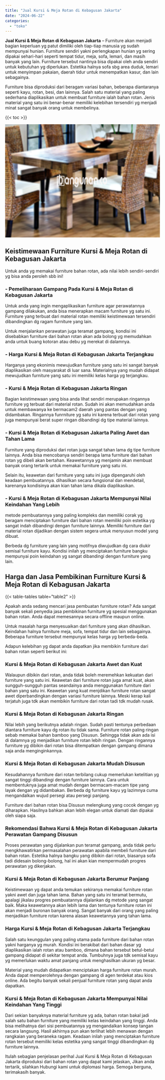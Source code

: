 ```yaml
---
title: "Jual Kursi & Meja Rotan di Kebagusan Jakarta"
date: "2024-06-22"
categories: 
  - "toko"
---
```


**Jual Kursi & Meja Rotan di Kebagusan Jakarta** – Furniture akan menjadi bagian keperluan yg patut dimiliki oleh tiap-tiap manusia yg sudah mempunyai hunian. Furniture sendiri yakni perlengkapan hunian yg sering dipakai sehari-hari seperti tempat tidur, meja, sofa, lemari, dan masih banyak yang lain. Furniture tersebut nantinya bisa dipakai oleh anda sendiri untuk kebutuhan yg diperlukan. Estetika halnya sofa sbg area duduk, lemari untuk menyimpan pakaian, daerah tidur untuk menempatkan kasur, dan lain sebagainya.

Furniture bisa diproduksi dari beragam variasi bahan, beberapa diantaranya seperti kayu, rotan, besi, dan lainnya. Salah satu material yang paling sederhana diaplikasikan untuk membuat furniture ialah bahan rotan. Jenis material yang satu ini benar-benar memiliki kelebihan tersendiri yg menjadi minat sangat banyak orang untuk membelinya.

{{< toc >}}

![Jual Kursi & Meja Rotan di Kebagusan Jakarta](/images/kursi-meja-rotan-murah08.png)

## Keistimewaan Furniture Kursi & Meja Rotan di Kebagusan Jakarta

Untuk anda yg memakai furniture bahan rotan, ada nilai lebih sendiri-sendiri yg bisa anda peroleh sbb ini!

### \- Pemeliharaan Gampang Pada Kursi & Meja Rotan di Kebagusan Jakarta

Untuk anda yang ingin mengaplikasikan furniture agar perawatannya gampang dilakukan, anda bisa menerapkan macam furniture yg satu ini. Furniture yang terbuat dari material rotan memiliki keistimewaan tersendiri dibandingkan dg ragam furniture yang lain.

Untuk menjalankan perawatan juga teramat gampang, kondisi ini disebabkan furniture dari bahan rotan akan ada bolong yg memudahkan anda untuk buang kotoran atau debu yg merekat di dalamnya.

### \- Harga Kursi & Meja Rotan di Kebagusan Jakarta Terjangkau

Harganya yang ekonimis mewujudkan furniture yang satu ini sangat banyak diaplikasikan oleh masyarakat di luar sana. Materialnya yang mudah didapat mewujudkan furniture yang satu ini memiliki kelas harga yg terjangkau.

### \- Kursi & Meja Rotan di Kebagusan Jakarta Ringan

Bagian keistimewaan yang bisa anda lihat sendiri merupakan ringannya furniture yg terbuat dari material rotan. Sudah ini akan memudahkan anda untuk membawanya ke bermacam2 daerah yang pantas dengan yang didambakan. Ringannya funrniture yg satu ini karena terbuat dari rotan yang juga mempunyai berat super ringan dibandingi dg tipe material lainnya.

### \- Kursi & Meja Rotan di Kebagusan Jakarta Paling Awet dan Tahan Lama

Furniture yang diproduksi dari rotan juga sangat tahan lama dg tipe furniture lainnya. Anda bisa mencobanya sendiri berapa lama furniture dari bahan rotan yg dibeli akan bertahan. Keawetannya yg menjamin akan membuat banyak orang tertarik untuk memakai furniture yang satu ini.

Selain itu, keawetan dari furniture yang satu ini juga dipengaruhi oleh keadaan pembuatannya. dihasilkan secara fungsional dan mendetail, karenanya kondisinya akan kian tahan lama dikala diaplikasikan.

### \- Kursi & Meja Rotan di Kebagusan Jakarta Mempunyai Nilai Keindahan Yang Lebih

metode pembuatannya yang paling kompleks dan memiliki corak yg beragam menciptakan furniture dari bahan rotan memiliki poin estetika yg sangat indah dibandingi dengan furniture lainnya. Memiliki furniture dari material rotan dijadikan dengan sistem segera untuk menyusun model yang dibuat.

Berbeda dg furniture yang lain yang motifnya diwujudkan dg cara diukir semisal furniture kayu. Kondisi inilah yg menciptakan furniture bangku mempunyai poin keindahan yg sangat dibandingi dengan furniture yang lain.

## Harga dan Jasa Pembikinan Furniture Kursi & Meja Rotan di Kebagusan Jakarta

{{< table-tables table="table2" >}}

Apakah anda sedang mencari jasa pembuatan furniture rotan? Ada sangat banyak sekali penyedia jasa pembikinan furniture yg spesial menggunakan bahan rotan. Anda dapat memesannya secara offline maupun online.

Untuk masalah harga menyesuaikan dari furniture yang akan dihasilkan. Keindahan halnya furniture meja, sofa, tempat tidur dan lain sebagainya. Beberapa furniture tersebut mempunyai kelas harga yg berbeda-beda.

Adapun kelebihan yg dapat anda dapatkan jika membikin furniture dari bahan rotan seperti berikut ini:

### Kursi & Meja Rotan di Kebagusan Jakarta Awet dan Kuat

Walaupun dibikin dari rotan, anda tidak boleh meremehkan kekuatan dari furniture yang satu ini. Keawetan dari furniture rotan juga amat kuat, akan sungguh-sungguh pantas seandainya anda menggunakan furniture dari bahan yang satu ini. Keawetan yang kuat menjdikan furniture rotan sangat awet diperbandingkan dengan variasi furniture lainnya. Meski kerap kali terjatuh juga tdk akan membikin furniture dari rotan tadi tdk mudah rusak.

### Kursi & Meja Rotan di Kebagusan Jakarta Ringan

Nilai lebih yang berikutnya adalah ringan. Sudah pasti tentunya perbedaan diantara furniture kayu dg rotan itu tidak sama. Furniture rotan paling ringan sebab memakai bahan bamboo yang Disusun. Sehingga tidak akan ada isi di dalamnya yg menjadikan furniture rotan lebih ringan. Dengan ringannya furniture yg dibikin dari rotan bisa ditempatkan dengan gampang dimana saja anda menginginkannya.

### Kursi & Meja Rotan di Kebagusan Jakarta Mudah Disusun

Kesudahannya furniture dari rotan terbilang cukup memerlukan ketelitian yg sangat tinggi dibandingi dengan furniture lainnya. Cara untuk membentuknya juga amat mudah dengan bermacam-macam tipe yang layak dengan yg didambakan. Berbeda dg furniture kayu yg lazimnya cuma mengandalkan wujud persegi atau persegi panjang.

Furniture dari bahan rotan bisa Disusun melengkung yang cocok dengan yg diharapkan. Hasilnya bahkan akan lebih elegan untuk diamati dan dipakai oleh siapa saja.

### Rekomendasi Bahwa Kursi & Meja Rotan di Kebagusan Jakarta Perawatan Gampang Disusun

Proses perawatan yang dijalankan pun teramat gampang, anda tidak perlu mengkhawatirkan permasalahan perawatan apabila membeli furniture dari bahan rotan. Estetika halnya bangku yang dibikin dari rotan, biasanya sofa tadi didesain bolong-bolong, hal ini akan kian mempermudah progres perawatan yg dikerjakan.

### Kursi & Meja Rotan di Kebagusan Jakarta Berumur Panjang

Keistimewaan yg dapat anda temukan sekiranya memakai furniture rotan yakni awet dan juga tahan lama. Bahan yang satu ini teramat bermutu, apalagi jikalau progres pembuatannya dijalankan dg metode yang sangat baik. Maka keawetannya akan lebih lama dan tentunya furniture rotan ini akan menjadi buronan banyak orang. Sangat banyak dari orang yang paling menjadikan furniture rotan karena alasan keawetannya yang tahan lama.

### Harga Kursi & Meja Rotan di Kebagusan Jakarta Terjangkau

Salah satu keunggulan yang paling utama pada furniture dari bahan rotan yakni harganya yg murah. Kondisi ini berakibat dari bahan dasar yg diaplikasikan ialah rotan atau bamboo, dimana bahan tersebut betul-betul gampang didapat di sekitar tempat anda. Tumbuhnya juga tdk semisal kayu yg memerlukan waktu amat panjang untuk menghasilkan ukuran yg besar.

Material yang mudah didapatkan menciptakan harga furniture rotan murah. Anda dapat memperolehnya dengan gampang di agen terdekat atau kios online. Ada begitu banyak sekali penjual furniture rotan yang dapat anda dapatkan.

### Kursi & Meja Rotan di Kebagusan Jakarta Mempunyai Nilai Keindahan Yang Tinggi

Dari sekian banyaknya material furniture yg ada, bahan rotan bakal jadi salah satu bahan furniture yang memiliki kelas keindahan yang tinggi. Anda bisa melihatnya dari sisi pembuatannya yg mengandalkan konsep tangan secara langsung. Hasil akhirnya pun akan terlihat lebih menawan dengan rangkaian yang beraneka ragam. Keadaan inilah yang menciptakan furniture rotan tersebut memiliki kelas estetika yang sangat tinggi dibandingkan dg furniture lainnya.

Itulah sebagian penjelasan perihal Jual Kursi & Meja Rotan di Kebagusan Jakarta diproduksi dari bahan rotan yang dapat kami jelaskan, Jikan anda tertarik, silahkan Hubungi kami untuk diplomasi harga. Semoga berguna, terimakasih banyak.
